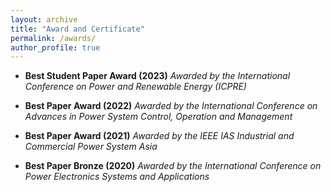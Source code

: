 ```yaml
---
layout: archive
title: "Award and Certificate"
permalink: /awards/
author_profile: true
---
```


- **Best Student Paper Award (2023)** 
*Awarded by the International Conference on Power and Renewable Energy (ICPRE)*

- **Best Paper Award (2022)** 
*Awarded by the International Conference on Advances in Power System Control, Operation and Management*

- **Best Paper Award (2021)** 
*Awarded by the IEEE IAS Industrial and Commercial Power System Asia*

- **Best Paper Bronze (2020)**
*Awarded by the International Conference on Power Electronics Systems and Applications*


